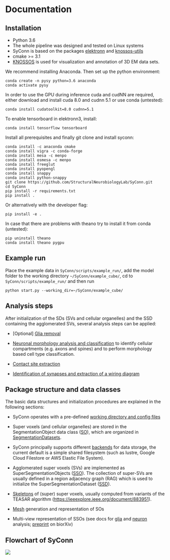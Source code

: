 # Documentation

## Installation
* Python 3.6
* The whole pipeline was designed and tested on Linux systems
* SyConn is based on the packages [elektronn](http://elektronn.org) and [knossos-utils](https://github.com/knossos-project/knossos_utils)
* cmake >= 3.1
* [KNOSSOS](http://knossostool.org/) is used for visualization and annotation of 3D EM data sets.


We recommend installing Anaconda. Then set up the python environment:
```
conda create -n pysy python=3.6 anaconda
conda activate pysy
```
In order to use the GPU during inference cuda and cudNN are required, either download and install cuda 8.0 and cudnn 5.1 or use conda (untested):
```
conda install cudatoolkit=8.0 cudnn=5.1
```
To enable tensorboard in elektronn3, install:
```
conda install tensorflow tensorboard
```
Install all prerequisites and finally git clone and install syconn:
```
conda install -c anaconda cmake
conda install vigra -c conda-forge
conda install mesa -c menpo
conda install osmesa -c menpo
conda install freeglut
conda install pyopengl
conda install snappy
conda install python-snappy
git clone https://github.com/StructuralNeurobiologyLab/SyConn.git
cd SyConn
pip install -r requirements.txt
pip install .
```
Or alternatively with the developer flag:
```
pip install -e .
```

In case that there are problems with theano try to install it from conda (untested):
```
pip uninstall theano
conda install theano pygpu
```

## Example run
Place the example data in `SyConn/scripts/example_run/`, add the model folder to the working directory `~/SyConn/example_cube/`,
cd to `SyConn/scripts/example_run/` and then run
```
python start.py --working_dir=~/SyConn/example_cube/
```


## Analysis steps
After initialization of the SDs (SVs and cellular organelles) and the SSD
containing the agglomerated SVs, several analysis steps can be applied:

* [Optional] [Glia removal](glia_removal.md)

* [Neuronal morphology analysis and classification](neuron_analysis.md) to identify cellular compartments (e.g. axons and spines) and to perform morphology based cell type classification.

* [Contact site extraction](contact_site_extraction.md)

* [Identification of synapses and extraction of a wiring diagram](contact_site_classification.md)


## Package structure and data classes
The basic data structures and initialization procedures are explained in the following sections:

* SyConn operates with a pre-defined [working directory and config files](config.md)

* Super voxels (and cellular organelles) are stored in the SegmentationObject data class ([SO](segmentation_datasets.md)), which are
organized in [SegmentationDatasets](segmentation_datasets.md).

* SyConn principally supports different [backends](backend.md) for data storage, the current default is a simple shared filesystem
(such as lustre, Google Cloud Filestore or AWS Elastic File System).

* Agglomerated super voxels (SVs) are implemented as SuperSegmentationObjects ([SSO](super_segmentation_objects.md)). The collection
 of super-SVs are usually defined in a region adjacency graph (RAG) which is used to initialize the SuperSegmentationDataset
  ([SSD](super_segmentation_datasets.md)).

* [Skeletons](skeletons.md) of (super) super voxels, usually computed from variants of the TEASAR algorithm (https://ieeexplore.ieee.org/document/883951).

* [Mesh](meshes.md) generation and representation of SOs

* Multi-view representation of SSOs (see docs for [glia](glia_removal.md) and [neuron](neuron_analysis.md) analysis; [preprint](https://www.biorxiv.org/content/early/2018/07/06/364034) on biorXiv)


## Flowchart of SyConn

<img src="https://docs.google.com/drawings/d/e/2PACX-1vSY7p2boPxb9OICxNhSrHQlvuHTBRbSMeIOgQ4_NV6pflxc0FKJvPBtskYMAgJsX_OP-6CNmb08tLC5/pub?w=1920&amp;h=1024">
